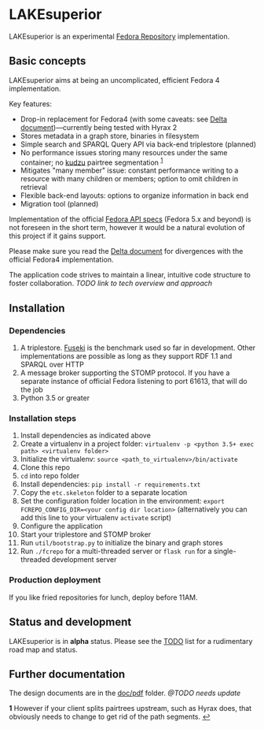 # LAKEsuperior

LAKEsuperior is an experimental [Fedora Repository](http://fedorarepository.org)
implementation.

## Basic concepts

LAKEsuperior aims at being an uncomplicated, efficient Fedora 4 implementation.

Key features:

- Drop-in replacement for Fedora4 (with some caveats: see
  [Delta document](doc/notes/fcrepo4_deltas.md))—currently being tested with
  Hyrax 2
- Stores metadata in a graph store, binaries in filesystem
- Simple search and SPARQL Query API via back-end triplestore (planned)
- No performance issues storing many resources under the same container; no
  [kudzu](https://www.nature.org/ourinitiatives/urgentissues/land-conservation/forests/kudzu.xml)
  pairtree segmentation <sup id="a1">[1](#f1)</sup>
- Mitigates "many member" issue: constant performance writing to a resource with
  many children or members; option to omit children in retrieval
- Flexible back-end layouts: options to organize information in back end
- Migration tool (planned)

Implementation of the official [Fedora API specs](https://fedora.info/spec/)
(Fedora 5.x and beyond) is not
foreseen in the short term, however it would be a natural evolution of this
project if it gains support.

Please make sure you read the [Delta document](doc/notes/fcrepo4_deltas.md) for
divergences with the official Fedora4 implementation.

The application code strives to maintain a linear, intuitive code structure to
foster collaboration. *TODO link to tech overview and approach*

## Installation

### Dependencies

1. A triplestore.
   [Fuseki](https://jena.apache.org/documentation/fuseki2/#download-fuseki)
   is the benchmark used so far in development. Other implementations are
   possible as long as they support RDF 1.1 and SPARQL over HTTP
1. A message broker supporting the STOMP protocol. If you have a separate
   instance of official Fedora listening to port 61613, that will do the job
1. Python 3.5 or greater

### Installation steps

1. Install dependencies as indicated above
1. Create a virtualenv in a project folder:
   `virtualenv -p <python 3.5+ exec path> <virtualenv folder>`
1. Initialize the virtualenv: `source <path_to_virtualenv>/bin/activate`
1. Clone this repo
1. `cd` into repo folder
1. Install dependencies: `pip install -r requirements.txt`
1. Copy the `etc.skeleton` folder to a separate location
1. Set the configuration folder location in the environment:
   `export FCREPO_CONFIG_DIR=<your config dir location>` (alternatively you can
   add this line to your virtualenv `activate` script)
1. Configure the application
1. Start your triplestore and STOMP broker
1. Run `util/bootstrap.py` to initialize the binary and graph stores
1. Run `./fcrepo` for a multi-threaded server or `flask run` for a
   single-threaded development server

### Production deployment

If you like fried repositories for lunch, deploy before 11AM.

## Status and development

LAKEsuperior is in **alpha** status. Please see the [TODO](doc/notes/TODO) list
for a rudimentary road map and status.

## Further documentation

The design documents are in the [doc/pdf](doc/pdf) folder. *@TODO needs update*

<b id="f1">1</b> However if your client splits pairtrees upstream, such as
Hyrax does, that obviously needs to change to get rid of the path
segments. [↩](#a1)
